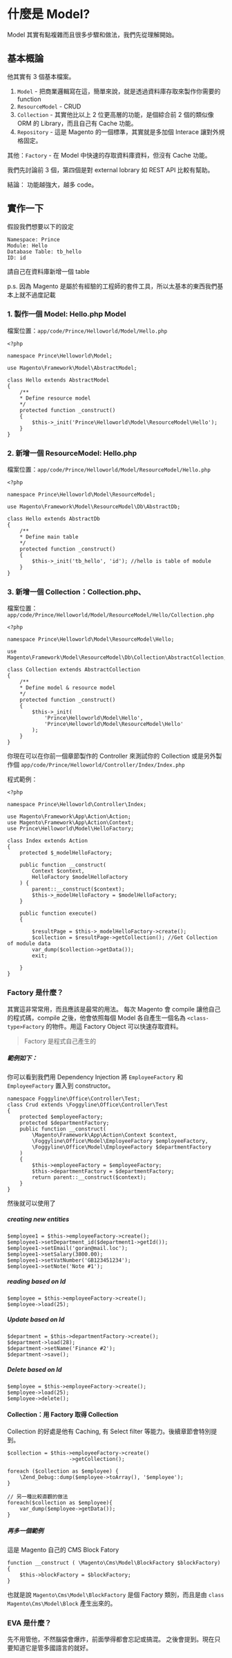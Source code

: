 # 什麼是 Model?

Model 其實有點複雜而且很多步驟和做法，我們先從理解開始。

## 基本概論

他其實有 3 個基本檔案。

1. `Model` - 把商業邏輯寫在這，簡單來說，就是透過資料庫存取來製作你需要的 function
2. `ResourceModel` - CRUD
3. `Collection` - 其實他比以上 2 位更高層的功能，是個綜合前 2 個的類似像 ORM 的 Library，而且自己有 Cache 功能。
4. `Repository` - 這是 Magento 的一個標準，其實就是多加個 Interace 讓對外規格固定。

其他：`Factory` - 在 Model 中快速的存取資料庫資料，但沒有 Cache 功能。

我們先討論前 3 個，第四個是對 external lobrary 如 REST API 比較有幫助。

結論：
功能越強大，越多 code。

## 實作一下
假設我們想要以下的設定

    Namespace: Prince
    Module: Hello
    Database Table: tb_hello
    ID: id

請自己在資料庫新增一個 table

p.s. 因為 Magento 是屬於有經驗的工程師的套件工具，所以太基本的東西我們基本上就不過度記載

### 1. 製作一個 Model: Hello.php Model
檔案位置：`app/code/Prince/Helloworld/Model/Hello.php`

    <?php

    namespace Prince\Helloworld\Model;

    use Magento\Framework\Model\AbstractModel;

    class Hello extends AbstractModel
    {
        /**
        * Define resource model
        */
        protected function _construct()
        {
            $this->_init('Prince\Helloworld\Model\ResourceModel\Hello');
        }
    }

### 2.  新增一個 ResourceModel: Hello.php
檔案位置：`app/code/Prince/Helloworld/Model/ResourceModel/Hello.php`

    <?php

    namespace Prince\Helloworld\Model\ResourceModel;

    use Magento\Framework\Model\ResourceModel\Db\AbstractDb;

    class Hello extends AbstractDb
    {
        /**
        * Define main table
        */
        protected function _construct()
        {
            $this->_init('tb_hello', 'id'); //hello is table of module
        }
    }


### 3.  新增一個 Collection：Collection.php、
檔案位置：`app/code/Prince/Helloworld/Model/ResourceModel/Hello/Collection.php`


    <?php

    namespace Prince\Helloworld\Model\ResourceModel\Hello;

    use Magento\Framework\Model\ResourceModel\Db\Collection\AbstractCollection;

    class Collection extends AbstractCollection
    {
        /**
        * Define model & resource model
        */
        protected function _construct()
        {
            $this->_init(
                'Prince\Helloworld\Model\Hello',
                'Prince\Helloworld\Model\ResourceModel\Hello'
            );
        }
    }

你現在可以在你前一個章節製作的 Controller 來測試你的 Collection 
或是另外製作個 `app/code/Prince/Helloworld/Controller/Index/Index.php`

程式範例：

    <?php

    namespace Prince\Helloworld\Controller\Index;

    use Magento\Framework\App\Action\Action;
    use Magento\Framework\App\Action\Context;
    use Prince\Helloworld\Model\HelloFactory;

    class Index extends Action
    {
        protected $_modelHelloFactory;

        public function __construct(
            Context $context, 
            HelloFactory $modelHelloFactory
        ) {
            parent::__construct($context);
            $this->_modelHelloFactory = $modelHelloFactory;
        }

        public function execute()
        {

            $resultPage = $this->_modelHelloFactory->create();
            $collection = $resultPage->getCollection(); //Get Collection of module data
            var_dump($collection->getData());
            exit;

        }
    }


### Factory 是什麼？

其實這非常常用，而且應該是最常的用法。
每次 Magento 會 compile 讓他自己的程式碼，compile 之後，他會依照每個 Model 各自產生一個名為 `<class-type>Factory` 的物件。用這 Factory Object 可以快速存取資料。

> Factory 是程式自己產生的



##### 範例如下：
你可以看到我們用 Dependency Injection 將 `EmployeeFactory` 和 `EmployeeFactory` 置入到 constructor。

    namespace Foggyline\Office\Controller\Test;
    class Crud extends \Foggyline\Office\Controller\Test
    {
        protected $employeeFactory;
        protected $departmentFactory;
        public function __construct(
            \Magento\Framework\App\Action\Context $context,
            \Foggyline\Office\Model\EmployeeFactory $employeeFactory,
            \Foggyline\Office\Model\EmployeeFactory $departmentFactory
        )
        {
            $this->employeeFactory = $employeeFactory;
            $this->departmentFactory = $departmentFactory;
            return parent::__construct($context);
        }
    } 



然後就可以使用了

##### creating new entities
    $employee1 = $this->employeeFactory->create();
    $employee1->setDepartment_id($department1->getId());
    $employee1->setEmail('goran@mail.loc');
    $employee1->setSalary(3800.00);
    $employee1->setVatNumber('GB123451234');
    $employee1->setNote('Note #1');


##### reading based on Id
    $employee = $this->employeeFactory->create();
    $employee->load(25);

##### Update based on Id
    $department = $this->departmentFactory->create();
    $department->load(28);
    $department->setName('Finance #2');
    $department->save();

##### Delete based on Id
    $employee = $this->employeeFactory->create();
    $employee->load(25);
    $employee->delete();

#### Collection：用 Factory 取得 Collection
Collection 的好處是他有 Caching, 有 Select filter 等能力。後續章節會特別提到。

    $collection = $this->employeeFactory->create()
                        ->getCollection();

    foreach ($collection as $employee) {
        \Zend_Debug::dump($employee->toArray(), '$employee');
    } 

    // 另一種比較直觀的做法
    foreach($collection as $employee){
		var_dump($employee->getData());
    }


##### 再多一個範例
這是 Magento 自己的 CMS Block Fatory

    function __construct ( \Magento\Cms\Model\BlockFactory $blockFactory) {
        $this->blockFactory = $blockFactory;
    }

也就是說 `Magento\Cms\Model\BlockFactory` 是個  Factory 類別，而且是由 `class Magento\Cms\Model\Block` 產生出來的。

### EVA 是什麼？

先不用管他，不然腦袋會爆炸，前面學得都會忘記或搞混。
之後會提到。現在只要知道它是管多國語言的就好。


